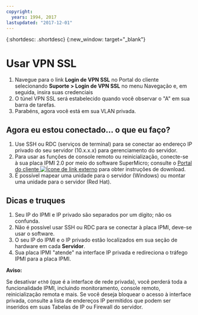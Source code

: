 ```yaml
---
copyright:
  years: 1994, 2017
lastupdated: "2017-12-01"
---
```


{:shortdesc: .shortdesc}
{:new_window: target="_blank"}

# Usar VPN SSL

1. Navegue para o link **Login de VPN SSL** no Portal do cliente selecionando **Suporte > Login de VPN SSL** no menu Navegação e, em seguida, insira suas credenciais
2. O túnel VPN SSL será estabelecido quando você observar o "A" em sua barra de tarefas.
3. Parabéns, agora você está em sua VLAN privada.

## Agora eu estou conectado... o que eu faço?

1. Use SSH ou RDC (serviços de terminal) para se conectar ao endereço IP privado do seu servidor (10.x.x.x) para gerenciamento do servidor.
2. Para usar as funções de console remoto ou reinicialização, conecte-se à sua placa IPMI 2.0 por meio do software SuperMicro; consulte o [Portal do cliente ![Ícone de link externo](../../icons/launch-glyph.svg "Ícone de link externo")](https://control.softlayer.com/) para obter instruções de download.
3. É possível mapear uma unidade para o servidor (Windows) ou montar uma unidade para o servidor (Red Hat).

## Dicas e truques

1. Seu IP do IPMI e IP privado são separados por um dígito; não os confunda.
2. Não é possível usar SSH ou RDC para se conectar à placa IPMI, deve-se usar o software.
3. O seu IP do IPMI e o IP privado estão localizados em sua seção de hardware em cada **Servidor**.
4. Sua placa IPMI "atende" na interface IP privada e redireciona o tráfego IPMI para a placa IPMI.

**Aviso:**

Se desativar `eth0` (que é a interface de rede privada), você perderá toda a funcionalidade IPMI, incluindo monitoramento, console remoto, reinicialização remota e mais. Se você deseja bloquear o acesso à interface privada, consulte a lista de endereços IP permitidos que podem ser inseridos em suas Tabelas de IP ou Firewall do servidor.
